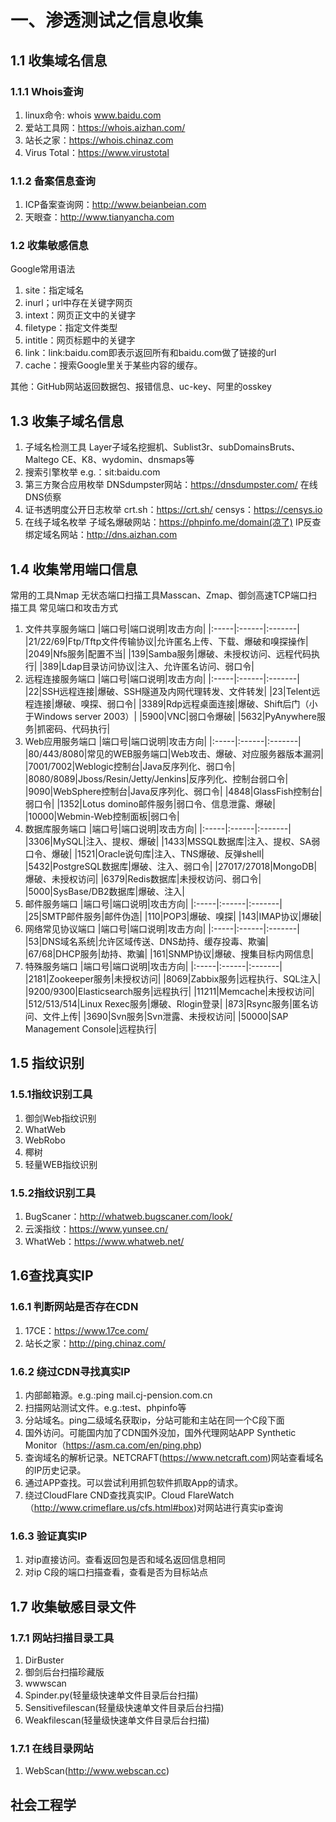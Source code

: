 # 一、渗透测试之信息收集

## 1.1 收集域名信息
### 1.1.1 Whois查询
1. linux命令: whois www.baidu.com
2. 爱站工具网：https://whois.aizhan.com/
3. 站长之家：https://whois.chinaz.com
4. Virus Total：https://www.virustotal
### 1.1.2 备案信息查询
1. ICP备案查询网：http://www.beianbeian.com
2. 天眼查：http://www.tianyancha.com

### 1.2 收集敏感信息
Google常用语法
1. site：指定域名
2. inurl；url中存在关键字网页
3. intext：网页正文中的关键字
4. filetype：指定文件类型
5. intitle：网页标题中的关键字
6. link：link:baidu.com即表示返回所有和baidu.com做了链接的url
7. cache：搜索Google里关于某些内容的缓存。

其他：GitHub网站返回数据包、报错信息、uc-key、阿里的osskey

## 1.3 收集子域名信息
1. 子域名检测工具
Layer子域名挖掘机、Sublist3r、subDomainsBruts、Maltego CE、K8、wydomin、dnsmaps等
2. 搜索引擎枚举
e.g.：sit:baidu.com
3. 第三方聚合应用枚举
DNSdumpster网站：https://dnsdumpster.com/
在线DNS侦察
4. 证书透明度公开日志枚举
crt.sh：https://crt.sh/
censys：https://censys.io
5. 在线子域名枚举
子域名爆破网站：https://phpinfo.me/domain(凉了)
IP反查绑定域名网站：http://dns.aizhan.com

## 1.4 收集常用端口信息
常用的工具Nmap
无状态端口扫描工具Masscan、Zmap、御剑高速TCP端口扫描工具
常见端口和攻击方式
1. 文件共享服务端口
|端口号|端口说明|攻击方向|
|:-----|:------|:-------|
|21/22/69|Ftp/Tftp文件传输协议|允许匿名上传、下载、爆破和嗅探操作|
|2049|Nfs服务|配置不当|
|139|Samba服务|爆破、未授权访问、远程代码执行|
|389|Ldap目录访问协议|注入、允许匿名访问、弱口令|
2. 远程连接服务端口
|端口号|端口说明|攻击方向|
|:-----|:------|:-------|
|22|SSH远程连接|爆破、SSH隧道及内网代理转发、文件转发|
|23|Telent远程连接|爆破、嗅探、弱口令|
|3389|Rdp远程桌面连接|爆破、Shift后门（小于Windows server 2003）|
|5900|VNC|弱口令爆破|
|5632|PyAnywhere服务|抓密码、代码执行|
3. Web应用服务端口
|端口号|端口说明|攻击方向|
|:-----|:------|:-------|
|80/443/8080|常见的WEB服务端口|Web攻击、爆破、对应服务器版本漏洞|
|7001/7002|Weblogic控制台|Java反序列化、弱口令|
|8080/8089|Jboss/Resin/Jetty/Jenkins|反序列化、控制台弱口令|
|9090|WebSphere控制台|Java反序列化、弱口令|
|4848|GlassFish控制台|弱口令|
|1352|Lotus domino邮件服务|弱口令、信息泄露、爆破|
|10000|Webmin-Web控制面板|弱口令|
4. 数据库服务端口
|端口号|端口说明|攻击方向|
|:-----|:------|:-------|
|3306|MySQL|注入、提权、爆破|
|1433|MSSQL数据库|注入、提权、SA弱口令、爆破|
|1521|Oracle说句库|注入、TNS爆破、反弹shell|
|5432|PostgreSQL数据库|爆破、注入、弱口令|
|27017/27018|MongoDB|爆破、未授权访问|
|6379|Redis数据库|未授权访问、弱口令|
|5000|SysBase/DB2数据库|爆破、注入|
5. 邮件服务端口
|端口号|端口说明|攻击方向|
|:-----|:------|:-------|
|25|SMTP邮件服务|邮件伪造|
|110|POP3|爆破、嗅探|
|143|IMAP协议|爆破|
6. 网络常见协议端口
|端口号|端口说明|攻击方向|
|:-----|:------|:-------|
|53|DNS域名系统|允许区域传送、DNS劫持、缓存投毒、欺骗|
|67/68|DHCP服务|劫持、欺骗|
|161|SNMP协议|爆破、搜集目标内网信息|
7. 特殊服务端口
|端口号|端口说明|攻击方向|
|:-----|:------|:-------|
|2181|Zookeeper服务|未授权访问|
|8069|Zabbix服务|远程执行、SQL注入|
|9200/9300|Elasticsearch服务|远程执行|
|11211|Memcache|未授权访问|
|512/513/514|Linux Rexec服务|爆破、Rlogin登录|
|873|Rsync服务|匿名访问、文件上传|
|3690|Svn服务|Svn泄露、未授权访问|
|50000|SAP Management Console|远程执行|

## 1.5 指纹识别
### 1.5.1指纹识别工具
1. 御剑Web指纹识别
2. WhatWeb
3. WebRobo
4. 椰树
5. 轻量WEB指纹识别
### 1.5.2指纹识别工具
1. BugScaner：http://whatweb.bugscaner.com/look/
2. 云溪指纹：https://www.yunsee.cn/
3. WhatWeb：https://www.whatweb.net/

## 1.6查找真实IP
### 1.6.1 判断网站是否存在CDN
1. 17CE：https://www.17ce.com/
2. 站长之家：http://ping.chinaz.com/
### 1.6.2 绕过CDN寻找真实IP
1. 内部邮箱源。e.g.:ping mail.cj-pension.com.cn
2. 扫描网站测试文件。e.g.:test、phpinfo等
3. 分站域名。ping二级域名获取ip，分站可能和主站在同一个C段下面
4. 国外访问。可能国内加了CDN国外没加，国外代理网站APP Synthetic Monitor（https://asm.ca.com/en/ping.php)
5. 查询域名的解析记录。NETCRAFT(https://www.netcraft.com)网站查看域名的IP历史记录。
6. 通过APP查找。可以尝试利用抓包软件抓取App的请求。
7. 绕过CloudFlare CND查找真实IP。Cloud FlareWatch（http://www.crimeflare.us/cfs.html#box)对网站进行真实ip查询
### 1.6.3 验证真实IP
1. 对ip直接访问。查看返回包是否和域名返回信息相同
2. 对ip C段的端口扫描查看，查看是否为目标站点

## 1.7 收集敏感目录文件
### 1.7.1 网站扫描目录工具
1. DirBuster
2. 御剑后台扫描珍藏版
3. wwwscan
4. Spinder.py(轻量级快速单文件目录后台扫描)
5. Sensitivefilescan(轻量级快速单文件目录后台扫描)
6. Weakfilescan(轻量级快速单文件目录后台扫描)
### 1.7.1 在线目录网站
1. WebScan(http://www.webscan.cc)

## 社会工程学

